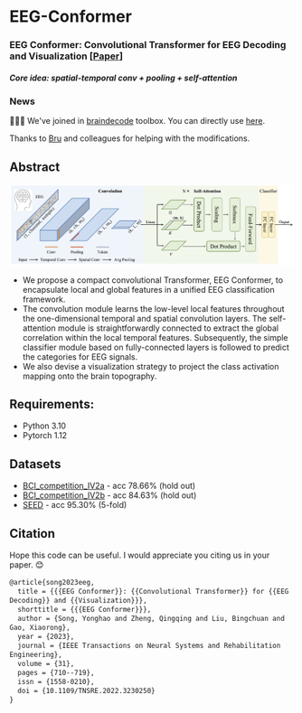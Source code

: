 # EEG-Conformer

### EEG Conformer: Convolutional Transformer for EEG Decoding and Visualization [[Paper](https://ieeexplore.ieee.org/document/9991178)]
##### Core idea: spatial-temporal conv + pooling + self-attention

### News
🎉🎉🎉 We've joined in [braindecode](https://braindecode.org/stable/index.html) toolbox. You can directly use [here](https://braindecode.org/dev/generated/braindecode.models.EEGConformer.html).


Thanks to [Bru](https://github.com/bruAristimunha) and colleagues for helping with the modifications.

## Abstract
![Network Architecture](/visualization/Fig1.png)

- We propose a compact convolutional Transformer, EEG Conformer, to encapsulate local and global features in a unified EEG classification framework.  
- The convolution module learns the low-level local features throughout the one-dimensional temporal and spatial convolution layers. The self-attention module is straightforwardly connected to extract the global correlation within the local temporal features. Subsequently, the simple classifier module based on fully-connected layers is followed to predict the categories for EEG signals. 
- We also devise a visualization strategy to project the class activation mapping onto the brain topography.


## Requirements:
- Python 3.10
- Pytorch 1.12


## Datasets
- [BCI_competition_IV2a](https://www.bbci.de/competition/iv/) - acc 78.66% (hold out)
- [BCI_competition_IV2b](https://www.bbci.de/competition/iv/) - acc 84.63% (hold out)
- [SEED](https://bcmi.sjtu.edu.cn/home/seed/seed.html) - acc 95.30% (5-fold)


## Citation
Hope this code can be useful. I would appreciate you citing us in your paper. 😊
```
@article{song2023eeg,
  title = {{{EEG Conformer}}: {{Convolutional Transformer}} for {{EEG Decoding}} and {{Visualization}}},
  shorttitle = {{{EEG Conformer}}},
  author = {Song, Yonghao and Zheng, Qingqing and Liu, Bingchuan and Gao, Xiaorong},
  year = {2023},
  journal = {IEEE Transactions on Neural Systems and Rehabilitation Engineering},
  volume = {31},
  pages = {710--719},
  issn = {1558-0210},
  doi = {10.1109/TNSRE.2022.3230250}
}
``` 

